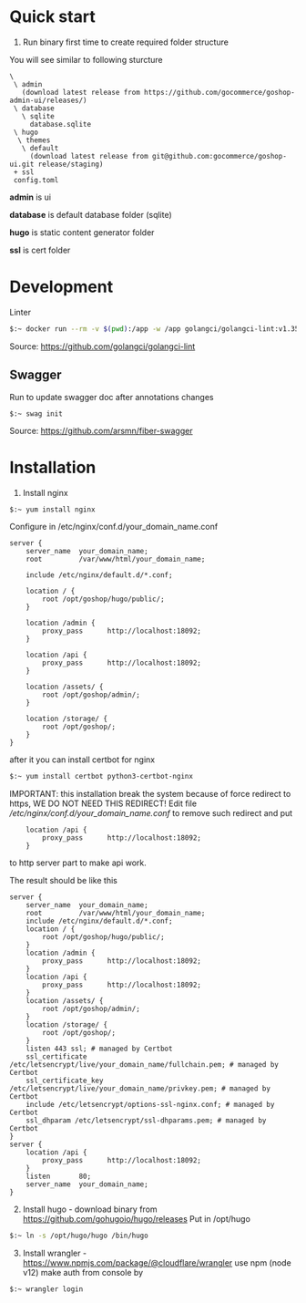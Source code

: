# Quick start

1. Run binary first time to create required folder structure

You will see similar to following sturcture

```
\
 \ admin
   (download latest release from https://github.com/gocommerce/goshop-admin-ui/releases/)
 \ database
   \ sqlite
     database.sqlite
 \ hugo
  \ themes
   \ default
     (download latest release from git@github.com:gocommerce/goshop-ui.git release/staging)
 + ssl
 config.toml
```

**admin** is ui 

**database** is default database folder (sqlite) 

**hugo** is static content generator folder

**ssl** is cert folder




# Development

Linter

```bash
$:~ docker run --rm -v $(pwd):/app -w /app golangci/golangci-lint:v1.35.2 golangci-lint run -v
```

Source: https://github.com/golangci/golangci-lint

## Swagger

Run to update swagger doc after annotations changes

```
$:~ swag init
```

Source: https://github.com/arsmn/fiber-swagger

# Installation

1) Install nginx
```bash
$:~ yum install nginx
```

Configure in /etc/nginx/conf.d/your_domain_name.conf

```nginx
server {
	server_name  your_domain_name;
	root         /var/www/html/your_domain_name;
 
	include /etc/nginx/default.d/*.conf;

    location / {
        root /opt/goshop/hugo/public/;
    }

    location /admin {
        proxy_pass      http://localhost:18092;
    }

    location /api {
        proxy_pass      http://localhost:18092;
    }

    location /assets/ {
        root /opt/goshop/admin/;
    }

    location /storage/ {
        root /opt/goshop/;
    }
}
```

after it you can install certbot for nginx

```bash
$:~ yum install certbot python3-certbot-nginx
```

IMPORTANT: this installation break the system because of force redirect to https, WE DO NOT NEED THIS REDIRECT!
Edit file */etc/nginx/conf.d/your_domain_name.conf* to remove such redirect and put 

```nginx
    location /api {
        proxy_pass      http://localhost:18092;
    }
```

to http server part to make api work.

The result should be like this

```nginx
server {
	server_name  your_domain_name;
	root         /var/www/html/your_domain_name;
	include /etc/nginx/default.d/*.conf;
    location / {
        root /opt/goshop/hugo/public/;
    }
    location /admin {
        proxy_pass      http://localhost:18092;
    }
    location /api {
        proxy_pass      http://localhost:18092;
    }
    location /assets/ {
        root /opt/goshop/admin/;
    }
    location /storage/ {
        root /opt/goshop/;
    }
    listen 443 ssl; # managed by Certbot
    ssl_certificate /etc/letsencrypt/live/your_domain_name/fullchain.pem; # managed by Certbot
    ssl_certificate_key /etc/letsencrypt/live/your_domain_name/privkey.pem; # managed by Certbot
    include /etc/letsencrypt/options-ssl-nginx.conf; # managed by Certbot
    ssl_dhparam /etc/letsencrypt/ssl-dhparams.pem; # managed by Certbot
}
server {
    location /api {
        proxy_pass      http://localhost:18092;
    }
	listen       80;
	server_name  your_domain_name;
}
```


2) Install hugo - download binary from https://github.com/gohugoio/hugo/releases
Put in /opt/hugo
```bash
$:~ ln -s /opt/hugo/hugo /bin/hugo
``` 

3) Install wrangler - https://www.npmjs.com/package/@cloudflare/wrangler 
use npm (node v12) make auth from console by

```bash
$:~ wrangler login
```

